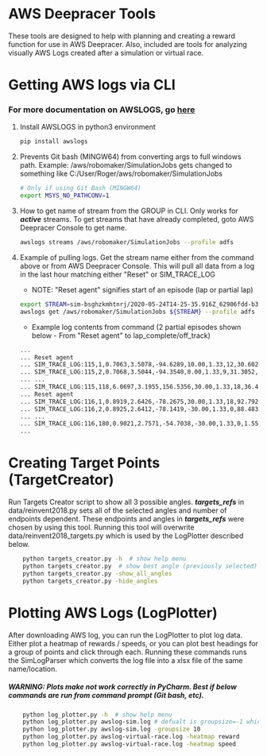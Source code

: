 # AWS Deepracer Tools
These tools are designed to help with planning and creating a reward function for use in AWS Deepracer.
Also, included are tools for analyzing visually AWS Logs created after a simulation or virtual race.

# Getting AWS logs via CLI
### For more documentation on AWSLOGS, go [here](https://github.com/jorgebastida/awslogs)

1. Install AWSLOGS in python3 environment
    ```bash
    pip install awslogs
    ```

2. Prevents Git bash (MINGW64) from converting args to full windows path. 
   Example: /aws/robomaker/SimulationJobs gets changed to something like 
   C:/User/Roger/aws/robomaker/SimulationJobs
    ```bash
    # Only if using Git Bash (MINGW64)
    export MSYS_NO_PATHCONV=1
    ```

3. How to get name of stream from the GROUP in CLI. Only works for __*active*__ streams. 
   To get streams that have already completed, goto AWS Deepracer Console to get name.
    ```bash
    awslogs streams /aws/robomaker/SimulationJobs --profile adfs
    ```

4. Example of pulling logs.  Get the stream name either from the command above or from AWS Deepracer Console. 
   This will pull all data from a log in the last hour matching either "Reset" or SIM_TRACE_LOG 
   * NOTE: "Reset agent" signifies start of an episode (lap or partial lap)
    ```bash
    export STREAM=sim-bsghzkmhtnrj/2020-05-24T14-25-35.916Z_62906fdd-b366-4702-b037-1f71fb05e422/SimulationApplicationLogs
    awslogs get /aws/robomaker/SimulationJobs ${STREAM} --profile adfs --start='1 hour' --filter-pattern=?Reset\ ?SIM_TRACE_LOG > sim-24may.log
    ```
    * Example log contents from command (2 partial episodes shown below - From "Reset agent" to lap_complete/off_track)
    ```bash
    ...
    ... Reset agent
    ... SIM_TRACE_LOG:115,1,0.7063,3.5078,-94.6289,10.00,1.33,12,30.6025,False,True,0.7872,53,17.67,1590332225.6433063,in_progress
    ... SIM_TRACE_LOG:115,2,0.7068,3.5044,-94.3540,0.00,1.33,9,31.3052,False,True,0.8068,53,17.67,1590332225.710158,in_progress
    ... ...
    ... SIM_TRACE_LOG:115,118,6.0697,3.1955,156.5356,30.00,1.33,18,36.4504,True,False,63.1696,25,17.67,1590332233.4615955,off_track
    ... Reset agent
    ... SIM_TRACE_LOG:116,1,0.8919,2.6426,-78.2675,30.00,1.33,18,92.7929,False,True,0.7944,55,17.67,1590332233.888272,in_progress
    ... SIM_TRACE_LOG:116,2,0.8925,2.6412,-78.1419,-30.00,1.33,0,88.4836,False,True,0.8031,55,17.67,1590332233.9341087,in_progress
    ... ...
    ... SIM_TRACE_LOG:116,180,0.9021,2.7571,-54.7038,-30.00,1.33,0,1.5581,True,True,100.0000,54,17.67,1590332245.833309,lap_complete
    ...
    ```
# Creating Target Points (TargetCreator)
Run Targets Creator script to show all 3 possible angles.
__*targets_refs*__ in data/reinvent2018.py sets all of the selected angles and number of endpoints dependent. 
These endpoints and angles in __*targets_refs*__ were chosen by using this tool.
Running this tool will overwrite data/reinvent2018_targets.py which is used by the LogPlotter described below.
```bash
    python targets_creator.py -h  # show help menu
    python targets_creator.py  # show best angle (previously selected)
    python targets_creator.py -show_all_angles
    python targets_creator.py -hide_angles
```

# Plotting AWS Logs (LogPlotter)
After downloading AWS log, you can run the LogPlotter to plot log data.
Either plot a heatmap of rewards / speeds, or you can plot best headings for a group of points and click through each.
Running these commands runs the SimLogParser which converts the log file into a xlsx file of the same name/location.
##### WARNING: Plots make not work correctly in PyCharm. Best if below commands are run from command prompt (Git bash, etc).
```bash
    python log_plotter.py -h  # show help menu
    python log_plotter.py awslog-sim.log # defualt is groupsize=-1 which will show one whole episode per click
    python log_plotter.py awslog-sim.log -groupsize 10
    python log_plotter.py awslog-virtual-race.log -heatmap reward
    python log_plotter.py awslog-virtual-race.log -heatmap speed
```

